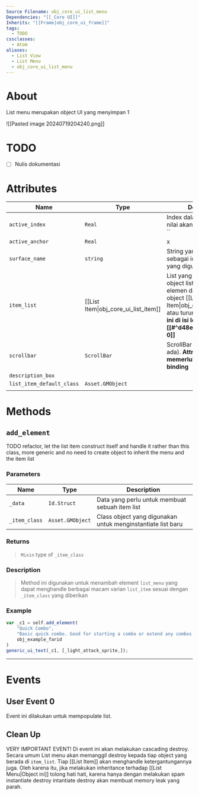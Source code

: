 ```yaml
---
Source Filename: obj_core_ui_list_menu
Dependencies: "[[_Core UI]]"
Inherits: "[[Frame|obj_core_ui_frame]]"
tags:
  - TODO
cssclasses:
  - Atom
aliases:
  - List View
  - List Menu
  - obj_core_ui_list_menu
---
```

# About
List menu merupakan object UI yang menyimpan 1 

![[Pasted image 20240719204240.png]]

# TODO
- [ ] Nulis dokumentasi

# Attributes
| Name                      | Type                                 | Description                                                                                                                                                                                             |
| ------------------------- | ------------------------------------ | ------------------------------------------------------------------------------------------------------------------------------------------------------------------------------------------------------- |
| `active_index`            | `Real`                               | Index dalam list yang aktif, nilai akan dalam range 0 - ``                                                                                                                                              |
| `active_anchor`           | `Real`                               | x                                                                                                                                                                                                       |
| `surface_name`            | `string`                             | String yang digunakan sebagai id dari surface yang digunakan                                                                                                                                            |
| `item_list`               | [[List Item\|obj_core_ui_list_item]] | List yang berisikan object object list item, by design elemen dari list ini adalah object [[List Item\|obj_core_ui_list_item]] atau turunannya. **Atribut ini di isi lewat [[#^d48e05\|User Event 0]]** |
| `scrollbar`               | `ScrollBar`                          | ScrollBar dari list ini (jika ada). **Attribut ini memerlukan manual binding**                                                                                                                          |
| `description_box`         |                                      |                                                                                                                                                                                                         |
| `list_item_default_class` | `Asset.GMObject`                     |                                                                                                                                                                                                         |
|                           |                                      |                                                                                                                                                                                                         |
# Methods
## `add_element`
TODO refactor, let the list item construct itself and handle it rather than this class, more generic and no need to create object to inherit the menu and the item list
### Parameters
| Name          | Type             | Description                                                 |
| ------------- | ---------------- | ----------------------------------------------------------- |
| `_data`       | `Id.Struct`      | Data yang perlu untuk membuat sebuah item list              |
| `_item_class` | `Asset.GMObject` | Class object yang digunakan untuk menginstantiate list baru |
### Returns 
>  `Mixin` type of `_item_class`

### Description
> Method ini digunakan untuk menambah element `list_menu` yang dapat menghandle berbagai macam varian `list_item` sesuai dengan `_item_class` yang diberikan

### Example
   
```js
var _c1 = self.add_element(
	"Quick Combo",
	"Basic quick combo. Good for starting a combo or extend any combos that possible.",
	obj_example_farid
)
generic_ui_text(_c1, [_light_attack_sprite,]);
```

---


# Events

## User Event 0
Event ini dilakukan untuk mempopulate list. 
## Clean Up
VERY IMPORTANT EVENT! Di event ini akan melakukan cascading destroy. Secara umum List menu akan memanggil destroy kepada tiap object yang berada di `item_list`. Tiap [[List Item]] akan menghandle ketergantungannya juga. Oleh karena itu, jika melakukan inheritance terhadap [[List Menu|Object ini]] tolong hati hati, karena hanya dengan melakukan spam instantiate destroy intantiate destroy akan membuat memory leak yang parah.